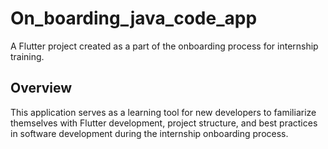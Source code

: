 # On_boarding_java_code_app

A Flutter project created as a part of the onboarding process for internship training.

## Overview

This application serves as a learning tool for new developers to familiarize themselves with Flutter development, project structure, and best practices in software development during the internship onboarding process.

